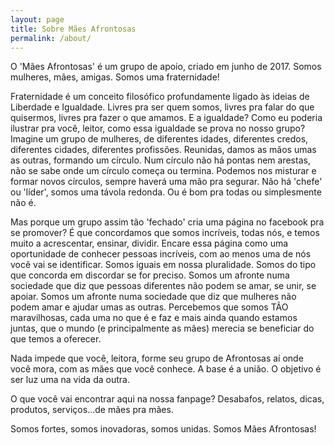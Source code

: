 ```yaml
---
layout: page
title: Sobre Mães Afrontosas
permalink: /about/
---
```


O 'Mães Afrontosas' é um grupo de apoio, criado em junho de 2017. Somos mulheres, mães, amigas. Somos uma fraternidade!

Fraternidade é um conceito filosófico profundamente ligado às ideias de Liberdade e Igualdade. Livres pra ser quem somos, livres pra falar do que quisermos, livres pra fazer o que amamos. E a igualdade? Como eu poderia ilustrar pra você, leitor, como essa igualdade se prova no nosso grupo? Imagine um grupo de mulheres, de diferentes idades, diferentes credos, diferentes cidades, diferentes profissões. Reunidas, damos as mãos umas as outras, formando um círculo. Num círculo não há pontas nem arestas, não se sabe onde um círculo começa ou termina. Podemos nos misturar e formar novos círculos, sempre haverá uma mão pra segurar. Não há 'chefe' ou 'líder', somos uma távola redonda. Ou é bom pra todas ou simplesmente não é.

Mas porque um grupo assim tão 'fechado' cria uma página no facebook pra se promover? É que concordamos que somos incríveis, todas nós, e temos muito a acrescentar, ensinar, dividir. Encare essa página como uma oportunidade de conhecer pessoas incríveis, com ao menos uma de nós você vai se identificar. Somos iguais em nossa pluralidade. Somos do tipo que concorda em discordar se for preciso. Somos um afronte numa sociedade que diz que pessoas diferentes não podem se amar, se unir, se apoiar. Somos um afronte numa sociedade que diz que mulheres não podem amar e ajudar umas as outras. Percebemos que somos TÃO maravilhosas, cada uma no que é e faz e mais ainda quando estamos juntas, que o mundo (e principalmente as mães) merecia se beneficiar do que temos a oferecer.

Nada impede que você, leitora, forme seu grupo de Afrontosas aí onde você mora, com as mães que você conhece. A base é a união. O objetivo é ser luz uma na vida da outra.

O que você vai encontrar aqui na nossa fanpage? Desabafos, relatos, dicas, produtos, serviços...de mães pra mães.

Somos fortes, somos inovadoras, somos unidas. Somos Mães Afrontosas!
